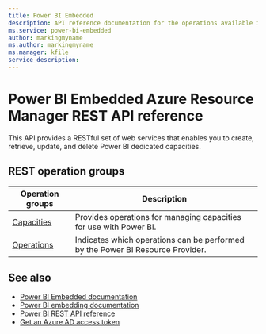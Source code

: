 ```yaml
---
title: Power BI Embedded
description: API reference documentation for the operations available in the Power BI Embedded REST API, a RESTful web service for managing Power BI Embedded resources in Azure.
ms.service: power-bi-embedded
author: markingmyname
ms.author: markingmyname
ms.manager: kfile
service_description:
---
```

# Power BI Embedded Azure Resource Manager REST API reference

This API provides a RESTful set of web services that enables you to create, retrieve, update, and delete Power BI dedicated capacities.

## REST operation groups

| Operation groups                                                                  | Description                                                                       |
|-----------------------------------------------------------------------------------|-----------------------------------------------------------------------------------|
| [Capacities](xref:management.azure.com.power-bi-embedded.capacities) | Provides operations for managing capacities for use with Power BI. |
| [Operations](xref:management.azure.com.power-bi-embedded.operations) | Indicates which operations can be performed by the Power BI Resource Provider. |

## See also

* [Power BI Embedded documentation](https://docs.microsoft.com/azure/power-bi-embedded/)
* [Power BI embedding documentation](https://powerbi.microsoft.com/documentation/powerbi-developer-embedding-content/)
* [Power BI REST API reference](https://msdn.microsoft.com/library/mt147898.aspx)
* [Get an Azure AD access token](/power-bi/developer/get-azuread-access-token)

